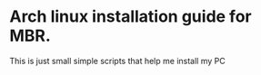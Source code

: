 # Arch linux installation guide for MBR.

This is just small simple scripts that help me install my PC
